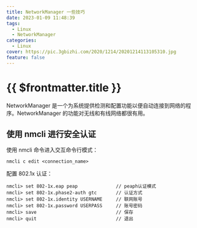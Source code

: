 ```yaml
---
title: NetworkManager 一些技巧
date: 2023-01-09 11:48:39
tags:
  - Linux
  - NetworkManager
categories:
  - Linux
cover: https://pic.3gbizhi.com/2020/1214/20201214113105310.jpg
feature: false
---
```

# {{ $frontmatter.title }}

NetworkManager 是一个为系统提供检测和配置功能以便自动连接到网络的程序。NetworkManager 的功能对无线和有线网络都很有用。

## 使用 nmcli 进行安全认证

使用 nmcli 命令进入交互命令行模式：

```shell
nmcli c edit <connection_name>
```

配置 802.1x 认证：

```shell
nmcli> set 802-1x.eap peap              // peaph认证模式
nmcli> set 802-1x.phase2-auth gtc       // 认证方式
nmcli> set 802-1x.identity USERNAME     // 联网账号
nmcli> set 802-1x.password USERPASS     // 账号密码
nmcli> save                             // 保存
nmcli> quit                             // 退出
```
